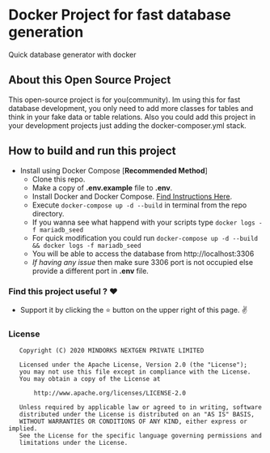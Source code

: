# Docker Project for fast database generation
Quick database generator with docker


## About this Open Source Project
This open-source project is for you(community). Im using this for fast database development, you only need to add more classes for tables and think in your fake data or table relations. Also you could add this project in your development projects just adding the docker-composer.yml stack.



## How to build and run this project

* Install using Docker Compose [**Recommended Method**] 
    * Clone this repo.
    * Make a copy of **.env.example** file to **.env**.
    * Install Docker and Docker Compose. [Find Instructions Here](https://docs.docker.com/install/).
    * Execute `docker-compose up -d --build` in terminal from the repo directory.
    * If you wanna see what happend with your scripts type `docker logs -f mariadb_seed`
    * For quick modification you could run `docker-compose up -d --build && docker logs -f mariadb_seed`
    * You will be able to access the database from http://localhost:3306
    * *If having any issue* then make sure 3306 port is not occupied else provide a different port in **.env** file.

### Find this project useful ? :heart:
* Support it by clicking the :star: button on the upper right of this page. :v:

### License
```
   Copyright (C) 2020 MINDORKS NEXTGEN PRIVATE LIMITED

   Licensed under the Apache License, Version 2.0 (the "License");
   you may not use this file except in compliance with the License.
   You may obtain a copy of the License at

       http://www.apache.org/licenses/LICENSE-2.0

   Unless required by applicable law or agreed to in writing, software
   distributed under the License is distributed on an "AS IS" BASIS,
   WITHOUT WARRANTIES OR CONDITIONS OF ANY KIND, either express or implied.
   See the License for the specific language governing permissions and
   limitations under the License.
```
     
 
